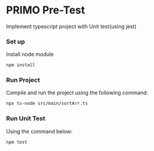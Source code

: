 # PRIMO Pre-Test  
Implement typescript project with Unit test(using jest)

### Set up
Install node module
```sh
npm install
```

### Run Project
Compile and run the project using the following command: 
```sh
npx ts-node src/main/sortArr.ts
```

### Run Unit Test
Using the command below:
```sh
npm test
```
